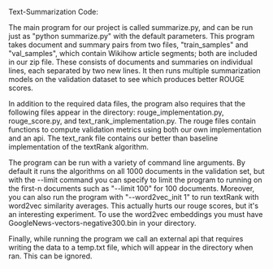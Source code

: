 Text-Summarization Code:

The main program for our project is called summarize.py, and can be run just as "python summarize.py" with the default parameters. This program takes document and summary pairs from two files, "train_samples" and "val_samples", which contain Wikihow article segments; both are included in our zip file. These consists of documents and summaries on individual lines, each separated by two new lines. It then runs multiple summarization models on the validation dataset to see which produces better ROUGE scores.

In addition to the required data files, the program also requires that the following files appear in the directory: rouge_implementation.py, rouge_score.py, and text_rank_implementation.py. The rouge files contain functions to compute validation metrics using both our own implementation and an api. The text_rank file contains our better than baseline implementation of the textRank algorithm.

The program can be run with a variety of command line arguments. By default it runs the algorithms on all 1000 documents in the validation set, but with the --limit command you can specify to limit the program to running on the first-n documents such as "--limit 100" for 100 documents. Moreover, you can also run the program with "--word2vec_init 1" to run textRank with word2vec similarity averages. This actually hurts our rouge scores, but it's an interesting experiment. To use the word2vec embeddings you must have GoogleNews-vectors-negative300.bin in your directory.

Finally, while running the program we call an external api that requires writing the data to a temp.txt file, which will appear in the directory when ran. This can be ignored.
